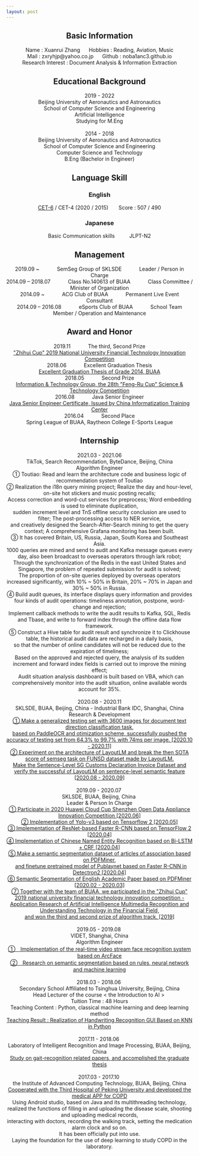 ```yaml
---
layout: post
---
```


## <center>Basic Information</center>

<center>Name : Xuanrui Zhang &nbsp;&nbsp;&nbsp;&nbsp; Hobbies : Reading, Aviation, Music</center>
<center>Mail : zxryhjp@yahoo.co.jp      Github : noba1anc3.github.io</center>
<center>Research Interest : Document Analysis & Information Extraction</center>

## <center>Educational Background</center>

<center>2019 - 2022</center>
<center>Beijing University of Aeronautics and Astronautics</center>
<center>School of Computer Science and Engineering</center>
<center>Artificial Intelligence</center>
<center>Studying for M.Eng</center><br>

<center>2014 - 2018</center>
<center>Beijing University of Aeronautics and Astronautics</center>
<center>School of Computer Science and Engineering</center>
<center>Computer Science and Technology</center>
<center>B.Eng (Bachelor in Engineer)</center>

## <center>Language Skill</center>

### <center>English</center>

<center><a href="http://r.photo.store.qq.com/psc?/V50VqFfH2A6OlZ2gWBDL0uxzNK4WmFgm/TmEUgtj9EK6.7V8ajmQrEMZhgRYfT8xcSZoeI4REwDVrT1FTF4ZXu1Ot09k33FAxZ8Y9hnHxawoCwgMjpkx3cWV6pBxwQVoWzIjUZ43xfPQ!/r">CET-6</a> / CET-4 (2020 / 2015) &nbsp;&nbsp;&nbsp;&nbsp;&nbsp; Score : 507 / 490</center>

### <center>Japanese</center>

<center>Basic Communication skills &nbsp;&nbsp;&nbsp;&nbsp;&nbsp;&nbsp;&nbsp;&nbsp; JLPT-N2</center>

## <center>Management</center>

<center> 2019.09 ~  &nbsp;&nbsp;&nbsp;&nbsp;&nbsp;&nbsp;&nbsp;&nbsp;&nbsp;&nbsp; 
SemSeg Group of SKLSDE &nbsp;&nbsp;&nbsp;&nbsp;&nbsp;&nbsp;&nbsp;&nbsp;&nbsp;&nbsp; Leader / Person in Charge</center>

<center> 2014.09 – 2018.07 &nbsp;&nbsp;&nbsp;&nbsp;&nbsp;&nbsp;&nbsp;&nbsp;&nbsp;&nbsp; 
Class No.140613 of BUAA &nbsp;&nbsp;&nbsp;&nbsp;&nbsp;&nbsp;&nbsp;&nbsp;&nbsp;&nbsp; Class Committee / Minister of Organization</center>

<center> 2014.09 ~  &nbsp;&nbsp;&nbsp;&nbsp;&nbsp;&nbsp;&nbsp;&nbsp;&nbsp;&nbsp; 
ACG Club of BUAA &nbsp;&nbsp;&nbsp;&nbsp;&nbsp;&nbsp;&nbsp;&nbsp;&nbsp;&nbsp; Permanent Live Event Consultant</center>

<center>2014.09 – 2016.08 &nbsp;&nbsp;&nbsp;&nbsp;&nbsp;&nbsp;&nbsp;&nbsp;&nbsp;&nbsp; 
eSports Club of BUAA &nbsp;&nbsp;&nbsp;&nbsp;&nbsp;&nbsp;&nbsp;&nbsp;&nbsp;&nbsp; School Team Member / Operation and Maintenance</center>

## <center>Award and Honor</center>

<center>2019.11 &nbsp;&nbsp;&nbsp;&nbsp;&nbsp;&nbsp;&nbsp;&nbsp;&nbsp;&nbsp; The third, Second Prize <br>
<a href="http://m.qpic.cn/psc?/fef49446-40e0-48c4-adcc-654c5015022c/90yfO.8bOadXEE4MiHsPn64qNm51rLgAai7.Wdd69I4jNTfeUmBiRviOWdww2JZxEQJ2WmRkpij4t73uFKp6Vw!!/b&bo=CwtABlQM.gYDCc4!&rf=viewer_4">
"Zhihui Cup" 2019 National University Financial Technology Innovation Competition</a></center>

<center>2018.06 &nbsp;&nbsp;&nbsp;&nbsp;&nbsp;&nbsp;&nbsp;&nbsp;&nbsp;&nbsp; Excellent Graduation Thesis <br>
<a href="http://m.qpic.cn/psc?/fef49446-40e0-48c4-adcc-654c5015022c/90yfO.8bOadXEE4MiHsPn0UBm6Jr6mYr41cemrSkByfnoZcEUrB2.JZSuXZOjpIzNLNN3tMV1Ec4flJcMD0RzA!!/b&bo=QAYnCAYN*RADCaM!&rf=viewer_4">
Excellent Graduation Thesis of Grade 2014, BUAA</a></center>

<center>2018.05 &nbsp;&nbsp;&nbsp;&nbsp;&nbsp;&nbsp;&nbsp;&nbsp;&nbsp;&nbsp; Second Prize <br>
<a href="http://m.qpic.cn/psc?/fef49446-40e0-48c4-adcc-654c5015022c/90yfO.8bOadXEE4MiHsPn845wJkoLXf*8GIlqmg.rx6CyjvYPYPKxSZOttN3wbat67Qo.E8E*rcVxWZcXaculA!!/b&bo=LgRVAi4EVQIDCSw!&rf=viewer_4">
Information & Technology Group, the 28th "Feng-Ru Cup" Science & Technology Competition</a></center>

<center>2016.08 &nbsp;&nbsp;&nbsp;&nbsp;&nbsp;&nbsp;&nbsp;&nbsp;&nbsp;&nbsp; Java Senior Engineer <br>
<a href="http://m.qpic.cn/psc?/fef49446-40e0-48c4-adcc-654c5015022c/90yfO.8bOadXEE4MiHsPn3g9S5qc*oXkNhVBvm1Nq.6xhTqNgPHktWroajJv.g7RYgYvxUwaHplX7VzrLL52IA!!/b&bo=VQhABnAIVAYRCQ8!&rf=viewer_4">
Java Senior Engineer Certificate, Issued by China Informatization Training Center</a></center>

<center>2016.04 &nbsp;&nbsp;&nbsp;&nbsp;&nbsp;&nbsp;&nbsp;&nbsp;&nbsp;&nbsp; Second Place <br>
Spring League of BUAA, Raytheon College E-Sports League</center>

## <center>Internship</center>

<center>2021.03 - 2021.06 <br>
TikTok, Search Recommendation, ByteDance, Beijing, China<br>
Algorithm Engineer<br>
①  Toutiao: Read and learn the architecture code and business logic of recommendation system of Toutiao<br>
②  Realization the i18n query mining project; Realize the day and hour-level, on-site hot stickers and music posting recalls;<br>
Access correction and word-cut services for preprocess; Word embedding is used to eliminate duplication,<br>
sudden increment level and TnS offline security conclusion are used to filter; The post-processing access to NER service,<br>
and creatively designed the Search-After-Search mining to get the query context; A comprehensive Grafana monitoring has been built.
<br>
③  It has covered Britain, US, Russia, Japan, South Korea and Southeast Asia. <br>
 1000 queries are mined and send to audit and Kafka message queues every day, also been broadcast to overseas operators through lark robot; <br>
 Through the synchronization of the Redis in the east United States and Singapore, the problem of repeated submission for audit is solved; <br>
 The proportion of on-site queries deployed by overseas operators increased significantly, with 10% ~ 50% in Britain, 20% ~ 70% in Japan and 30% ~ 50% in Russia.
<br>
④  Build audit queues, its interface displays query information and provides four kinds of audit operations: timeliness annotation, postpone, word-change and rejection;<br> Implement callback methods to write the audit results to Kafka, SQL, Redis and Tbase, and write to forward index through the offline data flow framework.<br>
⑤  Construct a Hive table for audit result and synchronize it to Clickhouse table, the historical audit data are recharged in a daily basis,<br>
so that the number of online candidates will not be reduced due to the expiration of timeliness; <br>
Based on the approved and rejected query, the analysis of its sudden increment and forward index fields is carried out to improve the mining effect; <br> 
Audit situation analysis dashboard is built based on VBA, which can comprehensively monitor into the audit situation, online available words account for 35%.<br> 


<center>2020.08 - 2020.11 <br>
SKLSDE, BUAA, Beijing, China - Industrial Bank IDC, Shanghai, China<br>
Research & Development<br>
<a href="https://github.com/Noba1anc3/Direction_Classify/blob/master/Tesing%20Set.md">
① Make a generalized testing set with 3600 images for document text direction classification task</a>,<br>
<a href="https://github.com/Noba1anc3/Direction_Classify/blob/master/PaddleOCR/%E5%87%86%E7%A1%AE%E7%8E%87%E8%BF%AD%E4%BB%A3%E4%BC%98%E5%8C%96%E7%BB%93%E6%9E%9C%E6%96%87%E6%A1%A3.md">
 based on PaddleOCR and otimization scheme, successfully pushed the accuracy of testing set from </a>
<a href="https://github.com/Noba1anc3/Direction_Classify/blob/master/zhenyang_version/README.md">
64.3% </a>
<a href="https://github.com/Noba1anc3/Direction_Classify/blob/master/PaddleOCR/%E6%97%B6%E9%97%B4%E6%B6%88%E8%80%97%E8%BF%AD%E4%BB%A3%E4%BC%98%E5%8C%96%E7%BB%93%E6%9E%9C%E6%96%87%E6%A1%A3.md">
to 99.7% with 74ms per image. [2020.10 - 2020.11]</a><br>
<a href="https://github.com/Noba1anc3/ext_layout_lm">
② Experiment on the architecture of LayoutLM and break the then SOTA score of semseg task on FUNSD dataset made by LayoutLM.<br> Make the Sentence-Level SG Customs Declaration Invoice Dataset and verify the successful of LayoutLM on sentence-level semantic feature [2020.08 - 2020.09]</a><br></center><br>



<center>2019.09 - 2020.07 <br>
SKLSDE, BUAA, Beijing, China <br>
Leader & Person In Charge <br>
<a href="https://github.com/Noba1anc3/trash_classify_competition">
①  Participate in 2020 Huawei Cloud Cup Shenzhen Open Data Appliance Innovation Competition [2020.06]</a><br>
<a href="https://github.com/Noba1anc3/yolov3-tf2">
②  Implementation of Yolo-v3 based on Tensorflow 2 [2020.05]</a><br>
<a href="https://github.com/Noba1anc3/Faster-RCNN-TensorFlow-2">
③  Implementation of ResNet-based Faster R-CNN based on TensorFlow 2 [2020.04]</a><br>
<a href="https://github.com/Noba1anc3/CH-NER">
④  Implementation of Chinese Named Entity Recognition based on Bi-LSTM + CRF [2020.04]</a><br>
<a href="https://github.com/Noba1anc3/Company-Articles-PDF-SemSeg">
⑤  Make a semantic segmentation dataset of articles of association based on PDFMiner</a>,<br> 
<a href="https://github.com/Noba1anc3/Publaynet">
and finetune pretrained model of Publaynet based on Faster R-CNN in Detectron2 [2020.04]</a><br>
<a href="https://github.com/Noba1anc3/Academic-Paper-PDF-SemSeg">
⑥  Semantic Segmentation of English Academic Paper based on PDFMiner [2020.02 - 2020.03]</a><br>
<a href="http://m.qpic.cn/psc?/fef49446-40e0-48c4-adcc-654c5015022c/90yfO.8bOadXEE4MiHsPn64qNm51rLgAai7.Wdd69I4jNTfeUmBiRviOWdww2JZxEQJ2WmRkpij4t73uFKp6Vw!!/b&bo=CwtABlQM.gYDCc4!&rf=viewer_4">
⑦  Together with the team of BUAA, we participated in the "Zhihui Cup" 2019 national university financial technology innovation competition - <br> Application Research of Artificial Intelligence Multimedia Recognition and Understanding Technology in the Financial Field,<br>
 and won the third and second prize of algorithm track. [2019] </a></center><br>



<center>2019.05 - 2019.08 <br>
VIDET, Shanghai, China <br>
Algorithm Engineer <br>
<a href="https://github.com/Noba1anc3/ArcFace">
①　Implementation of the real-time video stream face recognition system based on ArcFace</a><br>
<a href="https://github.com/Noba1anc3/MFCN/wiki/Layout-Analysis">
②　Research on semantic segmentation based on rules, neural network and machine learning</a></center><br>

<center>2018.03 - 2018.06 <br>
Secondary School Affiliated to Tsinghua University, Beijing, China<br>
Head Lecturer of the course < the Introduction to AI > <br>
Tuition Time : 48 Hours  <br>
Teaching Content : Python, classical machine learning and deep learning method <br>
<a href="http://m.qpic.cn/psc?/fef49446-40e0-48c4-adcc-654c5015022c/90yfO.8bOadXEE4MiHsPn457z3U0oTs*AUAkgXCuuLsfjGQuzy6mTp8G2gtroLc6eSq3NqybzcRBC9K9RnjyNQ!!/b&bo=sgaAAigjIA0RCS4!&rf=viewer_4">
Teaching Result : Realization of Handwriting Recognition GUI Based on KNN in Python </a></center><br>

<center>2017.11 - 2018.06 <br>
Laboratory of Intelligent Recognition and Image Processing, BUAA, Beijing, China <br>
<a href="https://github.com/Noba1anc3/-/wiki/Graduate-Thesis">
Study on gait-recognition related papers, and accomplished the graduate thesis </a></center><br>

<center>2017.03 - 2017.10 <br>
the Institute of Advanced Computing Technology, BUAA, Beijing, China <br>
<a href="http://m.qpic.cn/psc?/V50VqFfH2A6OlZ2gWBDL0uxzNK4WmFgm/bqQfVz5yrrGYSXMvKr.cqSiGTcknQpeRj*mUrj7JO4GW9cnmaWtSWHzkVL9kVUM3VhM.6Oz4tyBjboq9ooHc0L0yaF04gmsLpsSkdomECrE!/b&bo=gwlABucMeggBCXs!&rf=viewer_4">
Cooperated with the Third Hospital of Peking University and developed the medical APP for COPD</a><br>
Using Android studio, based on Java and its multithreading technology, <br>
realized the functions of filling in and uploading the disease scale, shooting and uploading medical records, <br>
interacting with doctors, recording the walking track, setting the medication alarm clock and so on. <br>
It has been officially put into use. <br>
Laying the foundation for the use of deep learning to study COPD in the laboratory. </center>

<!---
## <center> Contribution to Publications </center>
<center><a href="https://arxiv.org/pdf/2006.01038">DocBank: A Benchmark Dataset for Document Layout Analysis</a><br>
In view of the successful of making large sacle dataset automatically based on PDFMiner by Publaynet,<br>
I coorporated with the first author and <a href="https://github.com/Noba1anc3/Academic-Paper-PDF-SemSeg">made a English academic paper semantic segmentation dataset based on PDFMiner,</a><br>
for the purpose of feasibility demonstration of large-scale academic paper semseg dataset making based on PDFMiner.</center><br>


<center><a href="https://arxiv.org/pdf/1912.13318">LayoutLM: Pre-training of Text and Layout for Document Image Understanding [KDD 2020]</a><br>
Empirical conclusion and idea exchange with the first author of LayoutLM,<br>
<a href="https://github.com/Noba1anc3/Document-Analysis-Recognition/blob/master/LayoutLM:%20Pre-training%20of%20Text%20and%20Layout%20for%20Document%20Image%20Understanding.md">
Some ideas are proved to be effective and put into the implementation of LayoutLM.</a></center>


## <center> Core Professional Practice </center>

<center>Design and reproduction of the network engineering project of No.2 Laboratory Building of Beihang Shahe Campus <br>
Use H3C routing switching equipment of computer network laboratory to conduct network experiment <br>
Application of network design planning, address assignment, VLAN, NAT-PT address translation, routing protocol, <br>
PIM-IGMP Multicast Protocol, SNMP Network Management, ACL Access Control and IPv6 technology <br>
Ensure the reliability of the network through device and routing backup, partially realize the design of the network </center><br>

<center>Implementation of the extended C0 grammar programming language’s compiler and interpreter <br>
Subject Source : Curriculum Design of Fundamentals of Compiling <br>
Designed and implemented on C++ and Visual Studio <br>
The compiler has been subjected to stress testing: functional implementation, stack depth, complex calls, et al. </center><br>

<center>Design and implementation of the Microprocessor without Interlocked Piped Stages <br>
Subject Source : Curriculum Design of Principles of Computer Organization <br>
Architecture designed in Logisim, implemented in Xilinx ISE with Verilog HDL <br>
Core technologies: the design of delay slot, the processing of instruction pipeline </center>

## <center> Other Professional Practice </center>

<center>2019.12 &nbsp;&nbsp;&nbsp;&nbsp;&nbsp;&nbsp;&nbsp; Assignment of Machine Learning <br>
<a href="https://github.com/Noba1anc3/yolov3">Detection of dangerous goods in X-ray image based on YOLO-v3</a><br></center>

<center>2018.06 &nbsp;&nbsp;&nbsp;&nbsp;&nbsp;&nbsp;&nbsp; Undergraduate Graduation Project <br>
<a href="https://github.com/Noba1anc3/-/wiki/Graduate-Thesis">Research of gait identification based on Generative Adversarial Networks</a><br></center>

<center>2017.01 &nbsp;&nbsp;&nbsp;&nbsp;&nbsp;&nbsp;&nbsp; Curriculum Design of Principle of Database <br>
<a href="http://m.qpic.cn/psc?/fef49446-40e0-48c4-adcc-654c5015022c/90yfO.8bOadXEE4MiHsPn8aYsXOxmoC2rhQQauCmqa44mbjWqWr5cNFy6*uX2Rs92JltlEiwUFSNGIgRCkj*1A!!/b&bo=gAJcCaAFEBURCUk!&rf=viewer_4">Realization of online cinema booking system website on WAMP Server</a><br></center>

<center>2016.05 &nbsp;&nbsp;&nbsp;&nbsp;&nbsp;&nbsp;&nbsp; Assignment of Object-Oriented Programming <br>
Design of urban taxi dispatching system based on Java multi-threading </center>

## <center> Exchange </center>

<center><a href="http://m.qpic.cn/psc?/fef49446-40e0-48c4-adcc-654c5015022c/90yfO.8bOadXEE4MiHsPn77BdHzgQDvG4wJ*BNz3.0AVveG5vutaOZvVcRYnlDC6RV5PFHy8bJJvJ4Y7o.6tCg!!/b&bo=0AIABdACAAURCT4!&rf=viewer_4">2017.08 &nbsp;&nbsp;&nbsp;&nbsp;&nbsp; the University of Tokyo, Tokyo, Japan</a><br> 
Visited Department of Computer Science, Graduate School of Information Science and Technology, the University of Tokyo<br>
Conducted academic exchange activities</center>

## <center> Social Practice </center>

<center><a href="http://m.qpic.cn/psc?/fef49446-40e0-48c4-adcc-654c5015022c/90yfO.8bOadXEE4MiHsPn23gQmzbVdoxbv*exsH6rmg4p7MZXaoX7AkuQindec*IS2M0BZVDtgMqFvcN911WUA!!/b&bo=qAZABvwIcAgRCVo!&rf=viewer_4">2018.06 &nbsp;&nbsp;&nbsp;&nbsp;&nbsp; RNG Beijing Home Court --- 2018 LPL Summer Split</a><br>
Served as the interior volunteer for the opening week of the RNG Beijing Home Court. <br>
Mainly responsible for preparing the layout of arena and backstage, guide the audience, and keep order. </center><br>

<center><a href="http://m.qpic.cn/psc?/fef49446-40e0-48c4-adcc-654c5015022c/90yfO.8bOadXEE4MiHsPn*zgMvy1JdwreAOHASXGwARpiDpA7ty3mRM.7*RctmUrFvplblQPiwKziyU*EUmkiA!!/b&bo=VQhABgASgA0RCbo!&rf=viewer_4">2016.05 &nbsp;&nbsp;&nbsp;&nbsp;&nbsp; 8th China Cloud Computing Conference</a><br>
Served as the volunteer of the 2016 8th CCCC and got the certificate </center>


